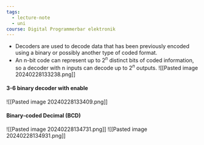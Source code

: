 ```yaml
---
tags:
  - lecture-note
  - uni
course: Digital Programmerbar elektronik
---
```

* Decoders are used to decode data that has been previously encoded using a binary or possibly another type of coded format.
* An n-bit code can represent up to $2^n$ distinct bits of coded information, so a decoder with n inputs can decode up to $2^n$ outputs.
![[Pasted image 20240228133238.png]]


#### 3-6 binary decoder with enable
![[Pasted image 20240228133409.png]]

#### Binary-coded Decimal (BCD)
![[Pasted image 20240228134731.png]]
![[Pasted image 20240228134931.png]]
